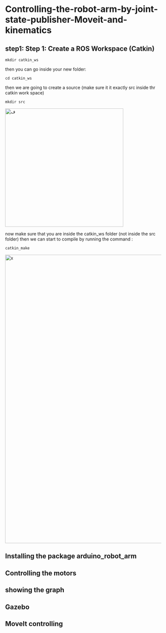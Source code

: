 # Controlling-the-robot-arm-by-joint-state-publisher-Moveit-and-kinematics

## step1: Step 1: Create a ROS Workspace (Catkin)

````
mkdir catkin_ws
````
then you can go inside your new folder:
````
cd catkin_ws
````
then we are going to create a source (make sure it it exactly src inside thr catkin work space)
````
mkdir src
````
<img width="381" alt="ف" src="https://github.com/user-attachments/assets/ee365c31-6ae2-4c35-9bb5-47810bbe0649">

now make sure that you are inside the catkin_ws folder (not inside the src folder) then we can start to compile by running the command :
````
catkin_make
````
<img width="929" alt="x" src="https://github.com/user-attachments/assets/3bde58b5-6934-4d70-b70a-edf83ce47ce1">


## Installing the package arduino_robot_arm

## Controlling the motors

## showing the graph

## Gazebo

## MoveIt controlling

